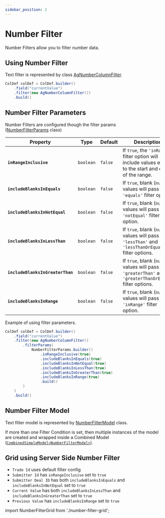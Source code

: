 ```yaml
---
sidebar_position: 2
---
```


# Number Filter
Number Filters allow you to filter number data.

## Using Number Filter
Text filter is represented by class [AgNumberColumnFilter](https://github.com/smolcan/ag-grid-jpa-adapter/blob/main/src/main/java/io/github/smolcan/aggrid/jpa/adapter/filter/provided/simple/AgNumberColumnFilter.java).

```java
ColDef colDef = ColDef.builder()
    .field("currentValue")
    .filter(new AgNumberColumnFilter())
    .build()
```

## Number Filter Parameters
Number Filters are configured though the filter params ([NumberFilterParams](https://github.com/smolcan/ag-grid-jpa-adapter/blob/main/src/main/java/io/github/smolcan/aggrid/jpa/adapter/filter/model/simple/params/NumberFilterParams.java) class)

| Property                      | Type                                                                  | Default    | Description                                                                                                                                                                                   |
|-------------------------------|-----------------------------------------------------------------------|------------|-----------------------------------------------------------------------------------------------------------------------------------------------------------------------------------------------|
| **`inRangeInclusive`** | `boolean`           | `false`          | If `true`, the `'inRange'` filter option will include values equal to the start and end of the range.                                                                            |
| **`includeBlanksInEquals`**                | `boolean`                                                             | `false`    | If `true`, blank (`null`) values will pass the `'equals'` filter option.                                                                                       |
| **`includeBlanksInNotEqual`**                  | `boolean` | `false`           | If `true`, blank (`null`) values will pass the `'notEqual'` filter option.                                                                 |
| **`includeBlanksInLessThan`**         | `boolean`                                                             | `false`    | If `true`, blank (`null`) values will pass the `'lessThan'` and `'lessThanOrEqual'` filter options. |
| **`includeBlanksInGreaterThan`**         | `boolean`                                            | `false` |  If `true`, blank (`null`) values will pass the `'greaterThan'` and `'greaterThanOrEqual'` filter options.                                                                                                                                                       |
| **`includeBlanksInRange`**         | `boolean`                                            | `false` | If `true`, blank (`null`) values will pass the `'inRange'` filter option.                                                                                                                                                       |

Example of using filter parameters.
```java
ColDef colDef = ColDef.builder()
    .field("currentValue")
    .filter(new AgNumberColumnFilter()
        .filterParams(
            NumberFilterParams.builder()
                .inRangeInclusive(true)
                .includeBlanksInEquals(true)
                .includeBlanksInNotEqual(true)
                .includeBlanksInLessThan(true)
                .includeBlanksInGreaterThan(true)
                .includeBlanksInRange(true)
                .build()
        )
    )
    .build()
```

## Number Filter Model
Text filter model is represented by [NumberFilterModel](https://github.com/smolcan/ag-grid-jpa-adapter/blob/main/src/main/java/io/github/smolcan/aggrid/jpa/adapter/filter/model/simple/NumberFilterModel.java) class.

If more than one Filter Condition is set, then multiple instances of the model are created and wrapped inside a Combined Model ([`CombinedSimpleModel<NumberFilterModel>`](https://github.com/smolcan/ag-grid-jpa-adapter/blob/main/src/main/java/io/github/smolcan/aggrid/jpa/adapter/filter/model/simple/CombinedSimpleModel.java)).

## Grid using Server Side Number Filter

- `Trade Id` uses default filter config
- `Submitter Id` has `inRangeInclusive` set to `true`
- `Submitter Deal ID` has both `includeBlanksInEquals` and `includeBlanksInNotEqual` set to `true`
- `Current Value` has both `includeBlanksInLessThan` and `includeBlanksInGreaterThan` set to `true`
- `Previous Value` has `includeBlanksInRange` set to `true`

import NumberFilterGrid from './number-filter-grid';

<NumberFilterGrid></NumberFilterGrid>


